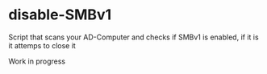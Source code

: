 # disable-SMBv1
Script that scans your AD-Computer and checks if SMBv1 is enabled, if it is it attemps to close it

Work in progress
